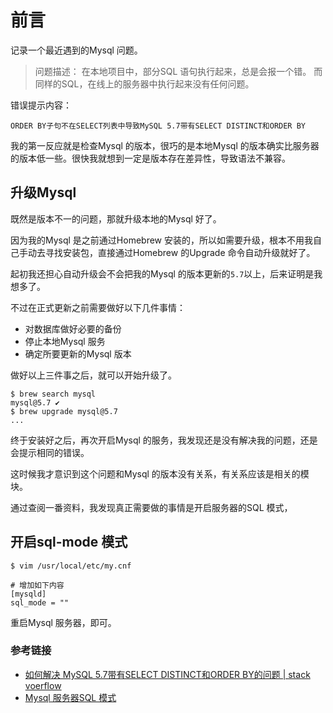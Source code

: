 # 前言
记录一个最近遇到的Mysql 问题。

> 问题描述：
在本地项目中，部分SQL 语句执行起来，总是会报一个错。
而同样的SQL，在线上的服务器中执行起来没有任何问题。

错误提示内容：
```
ORDER BY子句不在SELECT列表中导致MySQL 5.7带有SELECT DISTINCT和ORDER BY
```

我的第一反应就是检查Mysql 的版本，很巧的是本地Mysql
的版本确实比服务器的版本低一些。很快我就想到一定是版本存在差异性，导致语法不兼容。

## 升级Mysql
既然是版本不一的问题，那就升级本地的Mysql 好了。

因为我的Mysql 是之前通过Homebrew 安装的，所以如需要升级，根本不用我自己手动去寻找安装包，直接通过Homebrew 的Upgrade 命令自动升级就好了。

起初我还担心自动升级会不会把我的Mysql 的版本更新的`5.7`以上，后来证明是我想多了。

不过在正式更新之前需要做好以下几件事情：
* 对数据库做好必要的备份
* 停止本地Mysql 服务
* 确定所要更新的Mysql 版本

做好以上三件事之后，就可以开始升级了。
```
$ brew search mysql
mysql@5.7 ✔
$ brew upgrade mysql@5.7
...
```
终于安装好之后，再次开启Mysql 的服务，我发现还是没有解决我的问题，还是会提示相同的错误。

这时候我才意识到这个问题和Mysql 的版本没有关系，有关系应该是相关的模块。

通过查阅一番资料，我发现真正需要做的事情是开启服务器的SQL 模式，
## 开启sql-mode 模式
```
$ vim /usr/local/etc/my.cnf

# 增加如下内容
[mysqld]
sql_mode = ""
```
重启Mysql 服务器，即可。

### 参考链接
* [ 如何解决 MySQL 5.7带有SELECT DISTINCT和ORDER BY的问题 | stack voerflow ](https://stackoverflow.com/questions/36829911/how-to-resolve-order-by-clause-is-not-in-select-list-caused-mysql-5-7-with-sel/39353160)
* [Mysql 服务器SQL 模式](https://dev.mysql.com/doc/refman/5.7/en/sql-mode.html)